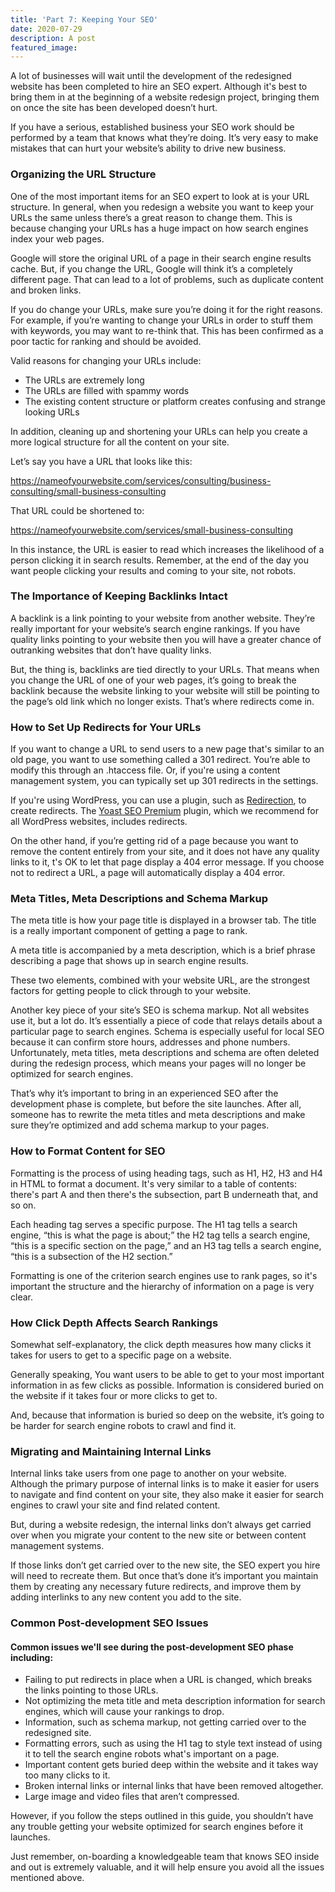 ```yaml
---
title: 'Part 7: Keeping Your SEO'
date: 2020-07-29
description: A post
featured_image:
---
```




A lot of businesses will wait until the development of the redesigned website has been completed to hire an SEO expert. Although it's best to bring them in at the beginning of a website redesign project, bringing them on once the site has been developed doesn’t hurt.







If you have a serious, established business your SEO work should be performed by a team that knows what they’re doing. It’s very easy to make mistakes that can hurt your website’s ability to drive new business.







### Organizing the URL Structure







One of the most important items for an SEO expert to look at is your URL structure. In general, when you redesign a website you want to keep your URLs the same unless there’s a great reason to change them. This is because changing your URLs has a huge impact on how search engines index your web pages.







Google will store the original URL of a page in their search engine results cache. But, if you change the URL, Google will think it’s a completely different page. That can lead to a lot of problems, such as duplicate content and broken links.







If you do change your URLs, make sure you’re doing it for the right reasons. For example, if you’re wanting to change your URLs in order to stuff them with keywords, you may want to re-think that. This has been confirmed as a poor tactic for ranking and should be avoided.







Valid reasons for changing your URLs include:







  * The URLs are extremely long
  * The URLs are filled with spammy words
  * The existing content structure or platform creates confusing and strange looking URLs






In addition, cleaning up and shortening your URLs can help you create a more logical structure for all the content on your site.







Let’s say you have a URL that looks like this:








https://nameofyourwebsite.com/services/consulting/business-consulting/small-business-consulting








That URL could be shortened to:








https://nameofyourwebsite.com/services/small-business-consulting








In this instance, the URL is easier to read which increases the likelihood of a person clicking it in search results. Remember, at the end of the day you want people clicking your results and coming to your site, not robots.







### The Importance of Keeping Backlinks Intact







A backlink is a link pointing to your website from another website. They’re really important for your website’s search engine rankings. If you have quality links pointing to your website then you will have a greater chance of outranking websites that don’t have quality links.







But, the thing is, backlinks are tied directly to your URLs. That means when you change the URL of one of your web pages, it’s going to break the backlink because the website linking to your website will still be pointing to the page’s old link which no longer exists. That’s where redirects come in.







### How to Set Up Redirects for Your URLs







If you want to change a URL to send users to a new page that's similar to an old page, you want to use something called a 301 redirect. You’re able to modify this through an .htaccess file. Or, if you're using a content management system, you can typically set up 301 redirects in the settings.







If you're using WordPress, you can use a plugin, such as [Redirection](https://wordpress.org/plugins/redirection/), to create redirects. The [Yoast SEO Premium](https://yoast.com/wordpress/plugins/seo/) plugin, which we recommend for all WordPress websites, includes redirects.







On the other hand, if you’re getting rid of a page because you want to remove the content entirely from your site, and it does not have any quality links to it, t's OK to let that page display a 404 error message. If you choose not to redirect a URL, a page will automatically display a 404 error.







### Meta Titles, Meta Descriptions and Schema Markup







The meta title is how your page title is displayed in a browser tab. The title is a really important component of getting a page to rank.







A meta title is accompanied by a meta description, which is a brief phrase describing a page that shows up in search engine results.







These two elements, combined with your website URL, are the strongest factors for getting people to click through to your website.







Another key piece of your site’s SEO is schema markup. Not all websites use it, but a lot do. It’s essentially a piece of code that relays details about a particular page to search engines. Schema is especially useful for local SEO because it can confirm store hours, addresses and phone numbers. Unfortunately, meta titles, meta descriptions and schema are often deleted during the redesign process, which means your pages will no longer be optimized for search engines.







That’s why it’s important to bring in an experienced SEO after the development phase is complete, but before the site launches. After all, someone has to rewrite the meta titles and meta descriptions and make sure they’re optimized and add schema markup to your pages.







### How to Format Content for SEO







Formatting is the process of using heading tags, such as H1, H2, H3 and H4 in HTML to format a document. It's very similar to a table of contents: there's part A and then there's the subsection, part B underneath that, and so on.







Each heading tag serves a specific purpose. The H1 tag tells a search engine, “this is what the page is about;” the H2 tag tells a search engine, “this is a specific section on the page,” and an H3 tag tells a search engine, “this is a subsection of the H2 section.”







Formatting is one of the criterion search engines use to rank pages, so it's important the structure and the hierarchy of information on a page is very clear.







### How Click Depth Affects Search Rankings







Somewhat self-explanatory, the click depth measures how many clicks it takes for users to get to a specific page on a website.







Generally speaking, You want users to be able to get to your most important information in as few clicks as possible. Information is considered buried on the website if it takes four or more clicks to get to.







And, because that information is buried so deep on the website, it’s going to be harder for search engine robots to crawl and find it.







### Migrating and Maintaining Internal Links







Internal links take users from one page to another on your website. Although the primary purpose of internal links is to make it easier for users to navigate and find content on your site, they also make it easier for search engines to crawl your site and find related content.







But, during a website redesign, the internal links don’t always get carried over when you migrate your content to the new site or between content management systems.







If those links don’t get carried over to the new site, the SEO expert you hire will need to recreate them. But once that’s done it’s important you maintain them by creating any necessary future redirects, and improve them by adding interlinks to any new content you add to the site.







### Common Post-development SEO Issues







#### Common issues we'll see during the post-development SEO phase including:







  * Failing to put redirects in place when a URL is changed, which breaks the links pointing to those URLs.
  * Not optimizing the meta title and meta description information for search engines, which will cause your rankings to drop.
  * Information, such as schema markup, not getting carried over to the redesigned site.
  * Formatting errors, such as using the H1 tag to style text instead of using it to tell the search engine robots what's important on a page.
  * Important content gets buried deep within the website and it takes way too many clicks to it.
  * Broken internal links or internal links that have been removed altogether.
  * Large image and video files that aren’t compressed.






However, if you follow the steps outlined in this guide, you shouldn’t have any trouble getting your website optimized for search engines before it launches.







Just remember, on-boarding a knowledgeable team that knows SEO inside and out is extremely valuable, and it will help ensure you avoid all the issues mentioned above.



